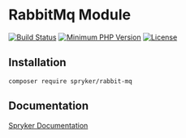 # RabbitMq Module
[![Build Status](https://travis-ci.org/spryker/rabbit-mq.svg?branch=master)](https://travis-ci.org/spryker/rabbit-mq)
[![Minimum PHP Version](https://img.shields.io/badge/php-%3E%3D%207.3-8892BF.svg)](https://php.net/)
[![License](https://poser.pugx.org/spryker/rabbit-mq/license.svg)](https://packagist.org/packages/spryker/rabbit-mq)

## Installation

```
composer require spryker/rabbit-mq
```

## Documentation

[Spryker Documentation](https://spryker.github.io)

